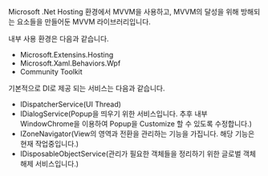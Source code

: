 Microsoft .Net Hosting 환경에서 MVVM을 사용하고, MVVM의 달성을 위해 방해되는 요소들을 만들어둔 MVVM 라이브러리입니다.

내부 사용 환경은 다음과 같습니다.
 - Microsoft.Extensins.Hosting
 - Microsoft.Xaml.Behaviors.Wpf
 - Community Toolkit

기본적으로 DI로 제공 되는 서비스는 다음과 같습니다.
 - IDispatcherService(UI Thread)
 - IDialogService(Popup을 띄우기 위한 서비스입니다. 추후 내부 WindowChrome을 이용하여 Popup을 Customize 할 수 있도록 수정합니다.)
 - IZoneNavigator(View의 영역과 전환을 관리하는 기능을 가집니다. 해당 기능은 현재 작업중입니다.)
 - IDisposableObjectService(관리가 필요한 객체들을 정리하기 위한 글로벌 객체 해제 서비스입니다.)

